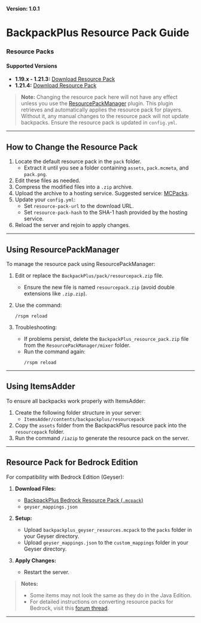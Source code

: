 **Version: 1.0.1**

# BackpackPlus Resource Pack Guide
### Resource Packs

#### Supported Versions
- **1.19.x - 1.21.3:** [Download Resource Pack](https://www.dropbox.com/scl/fi/l689igjynkcou8r2h9kww/BackpackPlus_resourcepack_1_19x1_21_3.zip?rlkey=d4kt3dbmtazcu0e7ezqd9fkbl&st=0xskwifd&dl=1)
- **1.21.4:** [Download Resource Pack](https://www.dropbox.com/scl/fi/b0orwjwm7q342fkidewjq/BackpackPlus_resourcepack_1_21_4.zip?rlkey=ynawukzi4gjb2evsp1ghq4mvb&st=hqen5z68&dl=1)

> **Note:** Changing the resource pack here will not have any effect unless you use the [ResourcePackManager](https://www.spigotmc.org/resources/resource-pack-manager.118574/) plugin. This plugin retrieves and automatically applies the resource pack for players. Without it, any manual changes to the resource pack will not update backpacks. Ensure the resource pack is updated in `config.yml`.

---

## How to Change the Resource Pack

1. Locate the default resource pack in the `pack` folder.
    - Extract it until you see a folder containing `assets`, `pack.mcmeta`, and `pack.png`.
2. Edit these files as needed.
3. Compress the modified files into a `.zip` archive.
4. Upload the archive to a hosting service. Suggested service: [MCPacks](https://mc-packs.net/).
5. Update your `config.yml`:
    - Set `resource-pack-url` to the download URL.
    - Set `resource-pack-hash` to the SHA-1 hash provided by the hosting service.
6. Reload the server and rejoin to apply changes.

---

## Using ResourcePackManager

To manage the resource pack using ResourcePackManager:

1. Edit or replace the `BackpackPlus/pack/resourcepack.zip` file.
    - Ensure the new file is named `resourcepack.zip` (avoid double extensions like `.zip.zip`).

2. Use the command:
   ```
   /rspm reload
   ```

3. Troubleshooting:
    - If problems persist, delete the `BackpackPlus_resource_pack.zip` file from the `ResourcePackManager/mixer` folder.
    - Run the command again:
      ```
      /rspm reload
      ```
---

## Using ItemsAdder

To ensure all backpacks work properly with ItemsAdder:

1. Create the following folder structure in your server:
    - `ItemsAdder/contents/backpackplus/resourcepack`
2. Copy the `assets` folder from the BackpackPlus resource pack into the `resourcepack` folder.
3. Run the command `/iazip` to generate the resource pack on the server.

---

## Resource Pack for Bedrock Edition

For compatibility with Bedrock Edition (Geyser):

1. **Download Files:**
    - [BackpackPlus Bedrock Resource Pack (`.mcpack`)](https://www.dropbox.com/scl/fo/0ndsqtxuuh81dztlmmf0q/AH-umlGt2pp0asmKN7lJ_ao?rlkey=yufp61f6zkkso0h0xvscwrply&st=155ykjgp&dl=0)
    - `geyser_mappings.json`

2. **Setup:**
    - Upload `backpackplus_geyser_resources.mcpack` to the `packs` folder in your Geyser directory.
    - Upload `geyser_mappings.json` to the `custom_mappings` folder in your Geyser directory.

3. **Apply Changes:**
    - Restart the server.

> **Notes:**
> - Some items may not look the same as they do in the Java Edition.
> - For detailed instructions on converting resource packs for Bedrock, visit this [forum thread](https://forum.devs.beer/d/33-discussion-how-to-add-bedrock-compatibility).

---
